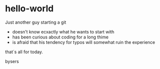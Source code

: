 # hello-world
Just another guy starting a git

- doesn't know ecxactly what he wants to start with
- has been curious about coding for a long thime
- is afraid that his tendency for typos will somewhat ruin the experience

that´s all for today.

bysers
